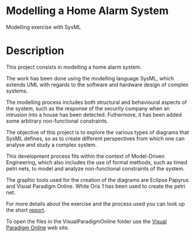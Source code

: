 # Modelling a Home Alarm System 
Modelling exercise with SysML

# Description
This project consists in modelling a home alarm system.

The work has been done using the modelling language SysML, which extends UML with regards to the software and hardware design of complex systems.

The modelling process includes both structural and behavioural aspects of the system, such as the response of the security company when an intrusion into a house has been detected.
Futhermore, it has been added some arbitrary non-functional constraints.

The objective of this project is to explore the various types of diagrams that SysML defines, so as to create different perspectives from which one can analyse and study a complex system. 

This development process fits within the context of Model-Driven Engineering, which also includes the use of formal methods, such as timed petri nets, to model and analyze non-functional constraints of the system.

The graphic tools used for the creation of the diagrams are Eclipse Papyrus and Visual Paradigm Online.
While Oris 1 has been used to create the petri net.

For more details about the exercise and the process used you can look up the short [report](https://github.com/GiovanniBurbi/AlarmSystem/blob/main/AlarmSistemModellingReport.pdf).

To open the files in the VisualParadigmOnline folder use the [Visual Paradigm Online](https://online.visual-paradigm.com/) web site.
